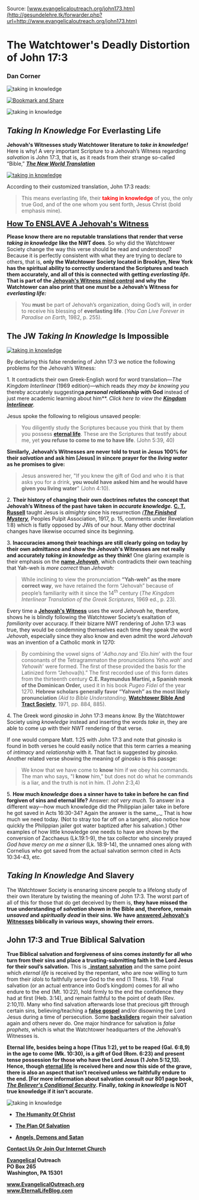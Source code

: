 <!--t The Watchtower's Deadly Distortion of John 17:3 t-->
<!--d  d-->

Source: [www.evangelicaloutreach.org/john173.htm](http://gesundelehre.tk/forwarder.php?url=http://www.evangelicaloutreach.org/john173.htm)


# The Watchtower's Deadly Distortion of John 17:3

### Dan Corner

![taking in knowledge](../../files/pictures/evangelical-taking-in-knowledge-john-173.jpg)

[![Bookmark and Share](../s7.addthis.com/static/btn/v2/lg-share-en.gif)](http://www.addthis.com/bookmark.php?v=250&username=xa-4ce723c86d857fe0)

![taking in knowledge](../../files/pictures/a-colorb.gif)



## _Taking In Knowledge_ For Everlasting Life

**Jehovah's Witnesses study Watchtower literature to _take in knowledge!_** Here is why! A very important Scripture to a Jehovah’s Witness regarding _salvation_ is John 17:3, that is, as it reads from their strange so-called “Bible,” **_[The New World Translation](http://gesundelehre.tk/forwarder.php?url=http://www.evangelicaloutreach.org/nwt.html)_**

[![taking in knowledge](../../files/pictures/bound-to-jw-taking-in-knowledge.jpg "For the JWs, taking in knowledge means studying the Watchtower literature!")](http://gesundelehre.tk/forwarder.php?url=http://www.evangelicaloutreach.org/jehovahs-witnesses-answered.html)

According to their customized translation, John 17:3 reads:

> This means everlasting life, their **<font color="red">taking in knowledge</font>** of you, the only true God, and of the one whom you sent forth, Jesus Christ (bold emphasis mine).

<big><big>**[How To ENSLAVE A Jehovah's Witness](#taking%20in%20knowledge)**</big></big>

**Please know there are no reputable translations that render that verse _taking in knowledge_ like the NWT does**.  So why did the Watchtower Society change the way this verse should be read and understood? Because it is perfectly consistent with what they are trying to declare to others, that is, **only the Watchtower Society located in Brooklyn, New York has the spiritual ability to correctly understand the Scriptures and teach them accurately, and all of this is connected with getting _everlasting life._ That is part of the [Jehovah's Witness mind control](http://gesundelehre.tk/forwarder.php?url=http://www.evangelicaloutreach.org/jehovahs-witness-mind.html) and why the Watchtower can also print that one _must_ be a Jehovah’s Witness for _everlasting life:_**

> You **must** be part of Jehovah’s organization, doing God’s will, in order to receive his blessing of **everlasting life**. (_You Can Live Forever in Paradise on Earth,_ 1982, p. 255).



## The JW _Taking In Knowledge_ Is Impossible

[![taking in knowledge](../../files/pictures/taking-in-knowledge.jpg "Jehovah's Witnesses are NOT really taking in accurate knowledge!")](http://gesundelehre.tk/forwarder.php?url=http://www.evangelicaloutreach.org/nwt.html)

By declaring this false rendering of John 17:3 we notice the following problems for the Jehovah’s Witness:

1\. It contradicts their own Greek-English word for word translation—_The Kingdom Interlinear_ (1969 edition)—which reads _they may be knowing you_ thereby accurately suggesting**a _personal relationship_ with God** instead of just mere academic learning about him**. _Click here to view the [**Kingdom Interlinear**](../../files/pictures/jw.jpg)._

Jesus spoke the following to religious unsaved people:

> You diligently study the Scriptures because you think that by them you possess **[eternal life](http://www.eternallifeblog.com/what-is-eternal-life/)**. These are the Scriptures that testify about me, yet **you refuse to come to me to have life**. (John 5:39, 40)

**Similarly, Jehovah’s Witnesses are never told to trust in Jesus 100% for their _salvation_ and ask him [Jesus] in sincere prayer for the _living water_ as he promises to give:**

> Jesus answered her, "If you knew the gift of God and who it is that asks you for a drink, **you would have asked him and he would have given you living water**" (John 4:10).

2\. **Their history of changing their own doctrines refutes the concept that Jehovah’s Witness of the past have taken in _accurate knowledge._** **[C. T. Russell](http://gesundelehre.tk/forwarder.php?url=http://www.evangelicaloutreach.org/charles_russell.html)** taught Jesus is _almighty_ since his resurrection _(**[The Finished Mystery](http://gesundelehre.tk/forwarder.php?url=http://www.evangelicaloutreach.org/finishedmystery.htm)**,_ Peoples Pulpit Association, 1917, p. 15, comments under Revelation 1:8) which is flatly opposed by JWs of our hour. Many other doctrinal changes have likewise occurred since its beginning.

3\. **Inaccuracies among their teachings are still clearly going on today by their own admittance and show the Jehovah's Witnesses are not really and accurately _taking in knowledge_ as they think!** One glaring example is their emphasis on the **[name _Jehovah_](http://gesundelehre.tk/forwarder.php?url=http://www.evangelicaloutreach.org/name-of-jehovah.html)**, which contradicts their own teaching that Yah-weh is _more correct_ than _Jehovah:_

> While inclining to view the pronunciation **“Yah-weh” as the more correct way**, we have retained the form “Jehovah” because of people’s familiarity with it since the 14<sup>th</sup> century (_The Kingdom Interlinear Translation of the Greek Scriptures_, 1969 ed., p. 23).

Every time a **[Jehovah's Witness](http://gesundelehre.tk/forwarder.php?url=http://www.evangelicaloutreach.org/jehovahs-witnesses-answered.html)** uses the word _Jehovah_ he, therefore, shows he is blindly following the Watchtower Society’s exaltation of _familiarity_ over accuracy. If their bizarre NWT rendering of John 17:3 was true, they would be condemning themselves each time they speak the word _Jehovah_, especially since they also know and even admit the word _Jehovah_ was an invention of a Catholic monk in 1270:

> By combining the vowel signs of '_Adho.nay_ and '_Elo.him_' with the four consonants of the Tetragrammaton the pronunciations _Yeho.wah_' and _Yehowih_' were formed. The first of these provided the basis for the Latinized form “Jehova(h).” The first recorded use of this form dates from the thirteenth century **C.E. Raymundus Martini, a Spanish monk of the Dominican Order,** used it in his book _Pugeo Fidei_ of the year 1270. **Hebrew scholars generally favor “Yahweh” as the most likely pronunciation** _(Aid to Bible Understanding_, **[Watchtower Bible And Tract Society](http://gesundelehre.tk/forwarder.php?url=http://www.evangelicaloutreach.org/jws.htm)**, 1971, pp. 884, 885).

4\. The Greek word _ginosko_ in John 17:3 means _know._ By the Watchtower Society using _knowledge_ instead and inserting the words _take in_, they are able to come up with their NWT rendering of that verse.

If one would compare Matt. 1:25 with John 17:3 and note that _ginosko_ is found in both verses he could easily notice that this term carries a meaning of _intimacy_ and _relationship_ with it. That fact is suggested by _ginosko._ Another related verse showing the meaning of _ginosko_ is this passge:

> We know that we have come to **know** him if we obey his commands. The man who says, "I **know** him," but does not do what he commands is a liar, and the truth is not in him. (1 John 2:3,4)

5\. **How much _knowledge_ does a sinner have to take in before he can find forgiven of sins and eternal life?** Answer: _not very much._ To answer in a different way—how much knowledge did the Philippian jailer take in before he got saved in Acts 16:30-34? Again the answer is the same_._ That is how much we need today. (Not to stray too far off on a tangent, also notice how quickly the Philippian jailer got water baptized after his salvation.) Other examples of how little knowledge one needs to have are shown by the conversion of Zacchaeus (Lk.19:1-9), the tax collector who sincerely prayed _God have mercy on me a sinner_ (Lk. 18:9-14), the unnamed ones along with Cornelius who got saved from the actual salvation sermon cited in Acts 10:34-43, etc.


<a name="taking%20in%20knowledge"></a>
## _Taking In Knowledge_ And Slavery

The Watchtower Society is ensnaring sincere people to a lifelong study of their own literature by twisting the meaning of John 17:3\. The worst part of all of this for those that do get deceived by them is, **they have missed the true understanding of _salvation_ shown in the Bible and, therefore, remain _unsaved_ and _spiritually dead_ in their sins. We have [answered Jehovah's Witnesses](http://gesundelehre.tk/forwarder.php?url=http://www.evangelicaloutreach.org/jehovahs-witnesses-answered.html) biblically in various ways, showing their errors.**



## John 17:3 and True Biblical Salvation

**True Biblical salvation and forgiveness of sins comes _instantly_ for all who turn from their sins and place a trusting-submitting faith in the Lord Jesus for their soul’s salvation.** This is _**[instant salvation](http://gesundelehre.tk/forwarder.php?url=http://www.evangelicaloutreach.org/instant_salvation.html)** and the same point which _eternal life_ is received by the repentant, who are now willing to turn from their _idols_ to faithfully serve God to the end (1 Thess. 1:9). Final salvation (or an actual entrance into God’s kingdom) comes for all who endure to the end (Mt. 10:22), hold firmly to the end the confidence they had at first (Heb. 3:14), and remain faithful to the point of death (Rev. 2:10,11). Many who find salvation afterwards lose that precious gift through certain sins, believing/teaching a **[false gospel](http://gesundelehre.tk/forwarder.php?url=http://www.evangelicaloutreach.org/anothergospel.html)** and/or disowning the Lord Jesus during a time of persecution. Some **[backsliders](http://gesundelehre.tk/forwarder.php?url=http://www.evangelicaloutreach.org/backslider.html)** regain their salvation again and others never do. One major hindrance for salvation is _false prophets_, which is what the Watchtower headquarters of the Jehovah’s Witnesses is.

**Eternal life, besides being a hope (Titus 1:2), yet to be reaped (Gal. 6:8,9) in the age to come (Mk. 10:30), is a gift of God (Rom. 6:23) and present tense possession for those who have the Lord Jesus (1 John 5:12,13). Hence, though [eternal life](http://gesundelehre.tk/forwarder.php?url=http://www.evangelicaloutreach.org/eternallife.html) is received here and now this side of the grave, there is also an aspect that isn’t received unless we faithfully endure to the end. [For more information about salvation consult our 801 page book, _[The Believer's Conditional Security](http://gesundelehre.tk/forwarder.php?url=http://www.evangelicaloutreach.org/dan-corner-the-believers-conditional-security.html)_. Finally, _taking in knowledge_ is NOT true knowledge if it isn't accurate.**

![taking in knowledge](../../files/pictures/a-colorb.gif)

- **[The Humanity Of Christ](http://gesundelehre.tk/forwarder.php?url=http://www.evangelicaloutreach.org/humanity-of-christ.html)**

- **[The Plan Of Salvation](http://gesundelehre.tk/forwarder.php?url=http://www.evangelicaloutreach.org/plan-of-salvation.html)**

- **[Angels, Demons and Satan](http://gesundelehre.tk/forwarder.php?url=http://www.evangelicaloutreach.org/angels.html)**

[**Contact Us Or Join Our Internet Church**](http://gesundelehre.tk/forwarder.php?url=http://www.evangelicaloutreach.org/contact.html)

**[Evangelical](http://gesundelehre.tk/forwarder.php?url=http://www.evangelicaloutreach.org/index.html) Outreach**  
**PO Box 265**  
**Washington, PA 15301**

**www.EvangelicalOutreach.org**  
**www.EternalLifeBlog.com**
